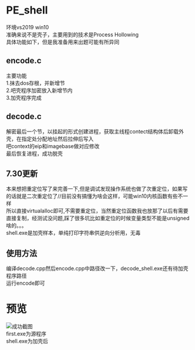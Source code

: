 # PE_shell
环境vs2019 win10  
准确来说不是壳子，主要用到的技术是Process Hollowing  
具体功能如下，但是我准备用来出题可能有所异同  
## encode.c  
主要功能  
1.抹去dos存根，并新增节  
2.吧壳程序加密放入新增节内  
3.加壳程序完成  
## decode.c  
解密最后一个节，以挂起的形式创建进程，获取主线程contect结构体后卸载外壳，在指定处分配地址然后拉伸后写入  
吧context的eip和imagebase做对应修改  
最后恢复进程，成功脱壳  
## 7.30更新  
本来想把重定位写了来完善一下,但是调试发现操作系统也做了次重定位，如果写的话就是二次重定位了//目前没有搞懂为啥会这样，可能win10内核函数有些不一样  
所以直接virtualalloc即可,不需要重定位，当然重定位函数我也放那了以后有需要直接复制，经测试没问题,踩了很多坑比如重定位的时候变量类型不能是unsigned啥的。。。  
shell.exe是加壳样本，单纯打印字符串供逆向分析用，无毒  
## 使用方法  
编译decode.cpp然后encode.cpp中路径改一下，decode_shell.exe还有待加壳程序路径  
运行encode即可  
# 预览
![成功截图](https://github.com/psbazx/PE_shell/blob/master/%E6%88%90%E5%8A%9F%E6%88%AA%E5%9B%BE.png)  
first.exe为源程序  
shell.exe为加壳后  
